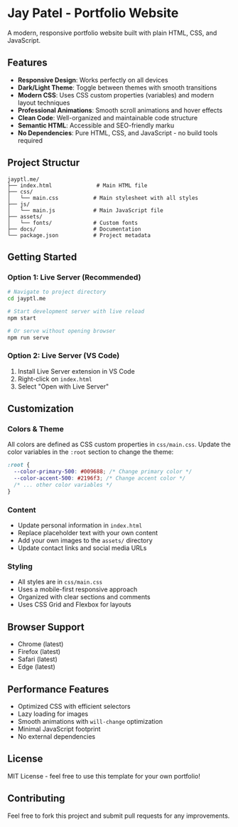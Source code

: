 # Jay Patel - Portfolio Website

A modern, responsive portfolio website built with plain HTML, CSS, and JavaScript.

## Features

- **Responsive Design**: Works perfectly on all devices
- **Dark/Light Theme**: Toggle between themes with smooth transitions
- **Modern CSS**: Uses CSS custom properties (variables) and modern layout techniques
- **Professional Animations**: Smooth scroll animations and hover effects
- **Clean Code**: Well-organized and maintainable code structure
- **Semantic HTML**: Accessible and SEO-friendly marku
- **No Dependencies**: Pure HTML, CSS, and JavaScript - no build tools required

## Project Structur

```
jayptl.me/
├── index.html              # Main HTML file
├── css/
│   └── main.css           # Main stylesheet with all styles
├── js/
│   └── main.js            # Main JavaScript file
├── assets/
│   └── fonts/             # Custom fonts
├── docs/                  # Documentation
└── package.json           # Project metadata
```

## Getting Started

### Option 1: Live Server (Recommended)

```bash
# Navigate to project directory
cd jayptl.me

# Start development server with live reload
npm start

# Or serve without opening browser
npm run serve
```

### Option 2: Live Server (VS Code)

1. Install Live Server extension in VS Code
2. Right-click on `index.html`
3. Select "Open with Live Server"

## Customization

### Colors & Theme

All colors are defined as CSS custom properties in `css/main.css`. Update the color variables in the `:root` section to change the theme:

```css
:root {
  --color-primary-500: #009688; /* Change primary color */
  --color-accent-500: #2196f3; /* Change accent color */
  /* ... other color variables */
}
```

### Content

- Update personal information in `index.html`
- Replace placeholder text with your own content
- Add your own images to the `assets/` directory
- Update contact links and social media URLs

### Styling

- All styles are in `css/main.css`
- Uses a mobile-first responsive approach
- Organized with clear sections and comments
- Uses CSS Grid and Flexbox for layouts

## Browser Support

- Chrome (latest)
- Firefox (latest)
- Safari (latest)
- Edge (latest)

## Performance Features

- Optimized CSS with efficient selectors
- Lazy loading for images
- Smooth animations with `will-change` optimization
- Minimal JavaScript footprint
- No external dependencies

## License

MIT License - feel free to use this template for your own portfolio!

## Contributing

Feel free to fork this project and submit pull requests for any improvements.

